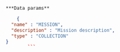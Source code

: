    ***Data params**

```json
    {
  "name" : "MISSION",
  "description" : "Mission description",
  "type" : "COLLECTION"
}
        ```

